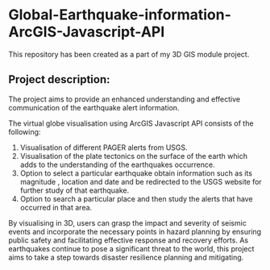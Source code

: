 # Global-Earthquake-information-ArcGIS-Javascript-API
This repository has been created as a part of my 3D GIS module project.

## Project description:
The project aims to provide an enhanced understanding and effective communication of the earthquake alert information.

The virtual globe visualisation using ArcGIS Javascript API consists of the following:
  1. Visualisation of different PAGER alerts from USGS.
  2. Visualisation of the plate tectonics on the surface of the earth which adds to the understanding of the earthquakes occurrence.
  3. Option to select a particular earthquake obtain information such as its magnitude , location and date and be redirected to the USGS website for further study of that earthquake.
  4. Option to search a particular place and then study the alerts that have occurred in that area.

By visualising in 3D, users can grasp the impact and severity of seismic events and incorporate the necessary points in hazard planning by ensuring public safety and facilitating effective response and recovery efforts.
As earthquakes continue to pose a significant threat to the world, this project aims to take a step towards disaster resilience planning and mitigating.
